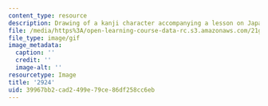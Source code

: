 ```yaml
---
content_type: resource
description: Drawing of a kanji character accompanying a lesson on Japanese.
file: /media/https%3A/open-learning-course-data-rc.s3.amazonaws.com/21g-504-japanese-iv-spring-2009/39967bb2cad2499e79ce86df258cc6eb_2924.gif
file_type: image/gif
image_metadata:
  caption: ''
  credit: ''
  image-alt: ''
resourcetype: Image
title: '2924'
uid: 39967bb2-cad2-499e-79ce-86df258cc6eb
---
```

